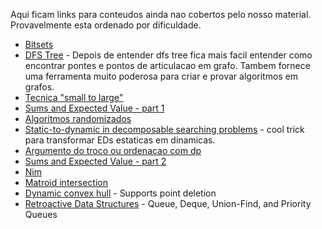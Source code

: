 Aqui ficam links para conteudos ainda nao cobertos pelo nosso material. Provavelmente esta ordenado por dificuldade.

- [Bitsets](https://codeforces.com/blog/entry/73558)
- [DFS Tree](https://codeforces.com/blog/entry/68138) - Depois de entender dfs tree fica mais facil entender como encontrar pontes e pontos de articulacao em grafo. Tambem fornece uma ferramenta muito poderosa para criar e provar algoritmos em grafos.
- [Tecnica "small to large"](https://codeforces.com/blog/entry/44351)
- [Sums and Expected Value - part 1](https://codeforces.com/blog/entry/62690)
- [Algoritmos randomizados](https://codeforces.com/blog/entry/71097)
- [Static-to-dynamic in decomposable searching problems](https://codeforces.com/blog/entry/67263) - cool trick para transformar EDs estaticas em dinamicas.
- [Argumento do troco ou ordenacao com dp](https://codeforces.com/blog/entry/63533)
- [Sums and Expected Value - part 2](https://codeforces.com/blog/entry/62792)
- [Nim](https://codeforces.com/blog/entry/66040)
- [Matroid intersection](https://codeforces.com/blog/entry/69287)
- [Dynamic convex hull](https://codeforces.com/blog/entry/75929) - Supports point deletion
- [Retroactive Data Structures](https://erikdemaine.org/papers/Retroactive_TALG/paper.pdf) - Queue, Deque, Union-Find, and Priority Queues
